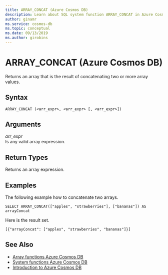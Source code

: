 ```yaml
---
title: ARRAY_CONCAT (Azure Cosmos DB)
description: Learn about SQL system function ARRAY_CONCAT in Azure Cosmos DB.
author: ginamr
ms.service: cosmos-db
ms.topic: conceptual
ms.date: 09/13/2019
ms.author: girobins
---
```

# ARRAY_CONCAT (Azure Cosmos DB)
 Returns an array that is the result of concatenating two or more array values.  
  
## Syntax
  
```  
ARRAY_CONCAT (<arr_expr>, <arr_expr> [, <arr_expr>])  
```  
  
## Arguments
  
*arr_expr*  
   Is any valid array expression.  
  
## Return Types
  
  Returns an array expression.  
  
## Examples
  
  The following example how to concatenate two arrays.  
  
```  
SELECT ARRAY_CONCAT(["apples", "strawberries"], ["bananas"]) AS arrayConcat 
```  
  
 Here is the result set.  
  
```  
[{"arrayConcat": ["apples", "strawberries", "bananas"]}]  
```  
  

## See Also

- [Array functions Azure Cosmos DB](sql-query-array-functions.md)
- [System functions Azure Cosmos DB](sql-query-system-functions.md)
- [Introduction to Azure Cosmos DB](introduction.md)
